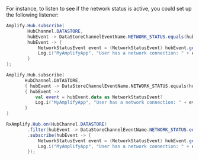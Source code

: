For instance, to listen to see if the network status is active, you could set up the following listener:

<amplify-block-switcher>
 <amplify-block name="Java">

```java
Amplify.Hub.subscribe(
        HubChannel.DATASTORE,
        hubEvent -> DataStoreChannelEventName.NETWORK_STATUS.equals(hubEvent.getName()),
        hubEvent -> {
            NetworkStatusEvent event = (NetworkStatusEvent) hubEvent.getData();
            Log.i("MyAmplifyApp", "User has a network connection: " + event.getActive());
        }
);
```

 </amplify-block>
 <amplify-block name="Kotlin">

 ```kotlin
Amplify.Hub.subscribe(
        HubChannel.DATASTORE,
        { hubEvent -> DataStoreChannelEventName.NETWORK_STATUS.equals(hubEvent.name) },
        { hubEvent ->
            val event = hubEvent.data as NetworkStatusEvent?
            Log.i("MyAmplifyApp", "User has a network connection: " + event!!.active)
        }
)
```

 </amplify-block>
 <amplify-block name="RxJava">

```java
RxAmplify.Hub.on(HubChannel.DATASTORE)
        .filter(hubEvent -> DataStoreChannelEventName.NETWORK_STATUS.equals(hubEvent.getName()))
        .subscribe(hubEvent -> {
            NetworkStatusEvent event = (NetworkStatusEvent) hubEvent.getData();
            Log.i("MyAmplifyApp", "User has a network connection: " + event.getActive());
        });
```

 </amplify-block>

</amplify-block-switcher>
